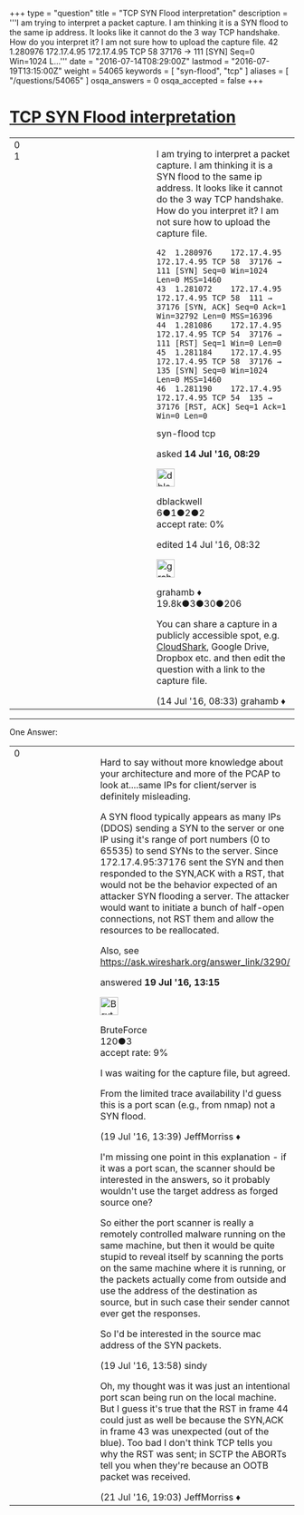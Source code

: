 +++
type = "question"
title = "TCP SYN Flood interpretation"
description = '''I am trying to interpret a packet capture. I am thinking it is a SYN flood to the same ip address. It looks like it cannot do the 3 way TCP handshake. How do you interpret it? I am not sure how to upload the capture file.  42 1.280976 172.17.4.95 172.17.4.95 TCP 58 37176 → 111 [SYN] Seq=0 Win=1024 L...'''
date = "2016-07-14T08:29:00Z"
lastmod = "2016-07-19T13:15:00Z"
weight = 54065
keywords = [ "syn-flood", "tcp" ]
aliases = [ "/questions/54065" ]
osqa_answers = 0
osqa_accepted = false
+++

<div class="headNormal">

# [TCP SYN Flood interpretation](/questions/54065/tcp-syn-flood-interpretation)

</div>

<div id="main-body">

<div id="askform">

<table id="question-table" style="width:100%;"><colgroup><col style="width: 50%" /><col style="width: 50%" /></colgroup><tbody><tr class="odd"><td style="width: 30px; vertical-align: top"><div class="vote-buttons"><div id="post-54065-score" class="post-score" title="current number of votes">0</div><div id="favorite-count" class="favorite-count">1</div></div></td><td><div id="item-right"><div class="question-body"><p>I am trying to interpret a packet capture. I am thinking it is a SYN flood to the same ip address. It looks like it cannot do the 3 way TCP handshake. How do you interpret it? I am not sure how to upload the capture file.<br />
</p><pre><code>42  1.280976    172.17.4.95 172.17.4.95 TCP 58  37176 → 111 [SYN] Seq=0 Win=1024 Len=0 MSS=1460
43  1.281072    172.17.4.95 172.17.4.95 TCP 58  111 → 37176 [SYN, ACK] Seq=0 Ack=1 Win=32792 Len=0 MSS=16396
44  1.281086    172.17.4.95 172.17.4.95 TCP 54  37176 → 111 [RST] Seq=1 Win=0 Len=0
45  1.281184    172.17.4.95 172.17.4.95 TCP 58  37176 → 135 [SYN] Seq=0 Win=1024 Len=0 MSS=1460
46  1.281190    172.17.4.95 172.17.4.95 TCP 54  135 → 37176 [RST, ACK] Seq=1 Ack=1 Win=0 Len=0</code></pre></div><div id="question-tags" class="tags-container tags">syn-flood tcp</div><div id="question-controls" class="post-controls"></div><div class="post-update-info-container"><div class="post-update-info post-update-info-user"><p>asked <strong>14 Jul '16, 08:29</strong></p><img src="https://secure.gravatar.com/avatar/8708ece227a348574aabea520e36396c?s=32&amp;d=identicon&amp;r=g" class="gravatar" width="32" height="32" alt="dblackwell&#39;s gravatar image" /><p>dblackwell<br />
<span class="score" title="6 reputation points">6</span><span title="1 badges"><span class="badge1">●</span><span class="badgecount">1</span></span><span title="2 badges"><span class="silver">●</span><span class="badgecount">2</span></span><span title="2 badges"><span class="bronze">●</span><span class="badgecount">2</span></span><br />
<span class="accept_rate" title="Rate of the user&#39;s accepted answers">accept rate:</span> <span title="dblackwell has no accepted answers">0%</span> </br></p></div><div class="post-update-info post-update-info-edited"><p>edited 14 Jul '16, 08:32</p><img src="https://secure.gravatar.com/avatar/d2a7e24ca66604c749c7c88c1da8ff78?s=32&amp;d=identicon&amp;r=g" class="gravatar" width="32" height="32" alt="grahamb&#39;s gravatar image" /><p>grahamb ♦<br />
<span class="score" title="19834 reputation points"><span>19.8k</span></span><span title="3 badges"><span class="badge1">●</span><span class="badgecount">3</span></span><span title="30 badges"><span class="silver">●</span><span class="badgecount">30</span></span><span title="206 badges"><span class="bronze">●</span><span class="badgecount">206</span></span></p></div></div><div id="comments-container-54065" class="comments-container"><span id="54066"></span><div id="comment-54066" class="comment"><div id="post-54066-score" class="comment-score"></div><div class="comment-text"><p>You can share a capture in a publicly accessible spot, e.g. <a href="http://cloudshark.org">CloudShark</a>, Google Drive, Dropbox etc. and then edit the question with a link to the capture file.</p></div><div id="comment-54066-info" class="comment-info"><span class="comment-age">(14 Jul '16, 08:33)</span> grahamb ♦</div></div></div><div id="comment-tools-54065" class="comment-tools"></div><div class="clear"></div><div id="comment-54065-form-container" class="comment-form-container"></div><div class="clear"></div></div></td></tr></tbody></table>

------------------------------------------------------------------------

<div class="tabBar">

<span id="sort-top"></span>

<div class="headQuestions">

One Answer:

</div>

</div>

<span id="54171"></span>

<div id="answer-container-54171" class="answer">

<table style="width:100%;"><colgroup><col style="width: 50%" /><col style="width: 50%" /></colgroup><tbody><tr class="odd"><td style="width: 30px; vertical-align: top"><div class="vote-buttons"><div id="post-54171-score" class="post-score" title="current number of votes">0</div></div></td><td><div class="item-right"><div class="answer-body"><p>Hard to say without more knowledge about your architecture and more of the PCAP to look at....same IPs for client/server is definitely misleading.</p><p>A SYN flood typically appears as many IPs (DDOS) sending a SYN to the server or one IP using it's range of port numbers (0 to 65535) to send SYNs to the server. Since 172.17.4.95:37176 sent the SYN and then responded to the SYN,ACK with a RST, that would not be the behavior expected of an attacker SYN flooding a server. The attacker would want to initiate a bunch of half-open connections, not RST them and allow the resources to be reallocated.</p><p>Also, see <a href="https://ask.wireshark.org/answer_link/3290/">https://ask.wireshark.org/answer_link/3290/</a></p></div><div class="answer-controls post-controls"></div><div class="post-update-info-container"><div class="post-update-info post-update-info-user"><p>answered <strong>19 Jul '16, 13:15</strong></p><img src="https://secure.gravatar.com/avatar/bfccba6dc51febee5ca1641be7df63ba?s=32&amp;d=identicon&amp;r=g" class="gravatar" width="32" height="32" alt="BruteForce&#39;s gravatar image" /><p>BruteForce<br />
<span class="score" title="120 reputation points">120</span><span title="3 badges"><span class="bronze">●</span><span class="badgecount">3</span></span><br />
<span class="accept_rate" title="Rate of the user&#39;s accepted answers">accept rate:</span> <span title="BruteForce has one accepted answer">9%</span></p></div></div><div id="comments-container-54171" class="comments-container"><span id="54172"></span><div id="comment-54172" class="comment"><div id="post-54172-score" class="comment-score"></div><div class="comment-text"><p>I was waiting for the capture file, but agreed.</p><p>From the limited trace availability I'd guess this is a port scan (e.g., from nmap) not a SYN flood.</p></div><div id="comment-54172-info" class="comment-info"><span class="comment-age">(19 Jul '16, 13:39)</span> JeffMorriss ♦</div></div><span id="54173"></span><div id="comment-54173" class="comment"><div id="post-54173-score" class="comment-score"></div><div class="comment-text"><p>I'm missing one point in this explanation - if it was a port scan, the scanner should be interested in the answers, so it probably wouldn't use the target address as forged source one?</p><p>So either the port scanner is really a remotely controlled malware running on the same machine, but then it would be quite stupid to reveal itself by scanning the ports on the same machine where it is running, or the packets actually come from outside and use the address of the destination as source, but in such case their sender cannot ever get the responses.</p><p>So I'd be interested in the source mac address of the SYN packets.</p></div><div id="comment-54173-info" class="comment-info"><span class="comment-age">(19 Jul '16, 13:58)</span> sindy</div></div><span id="54231"></span><div id="comment-54231" class="comment"><div id="post-54231-score" class="comment-score"></div><div class="comment-text"><p>Oh, my thought was it was just an intentional port scan being run on the local machine. But I guess it's true that the RST in frame 44 could just as well be because the SYN,ACK in frame 43 was unexpected (out of the blue). Too bad I don't think TCP tells you why the RST was sent; in SCTP the ABORTs tell you when they're because an OOTB packet was received.</p></div><div id="comment-54231-info" class="comment-info"><span class="comment-age">(21 Jul '16, 19:03)</span> JeffMorriss ♦</div></div></div><div id="comment-tools-54171" class="comment-tools"></div><div class="clear"></div><div id="comment-54171-form-container" class="comment-form-container"></div><div class="clear"></div></div></td></tr></tbody></table>

</div>

<div class="paginator-container-left">

</div>

</div>

</div>

